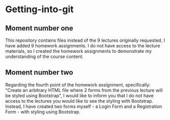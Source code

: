 # Getting-into-git

## Moment number one
This repository contains files instead of the 9 lectures originally requested, I have added 9 homework assignments. 
I do not have access to the lecture materials, so I created the homework assignments to demonstrate my understanding of the course content.

## Moment number two
Regarding the fourth point of the homework assignment, specifically: "Create an arbitrary HTML file where 2 forms from the previous lecture will be styled using Bootstrap", I would like to inform you that I do not have access to the lectures you would like to see the styling with Bootstrap. Instead, I have created two forms myself - a Login Form and a Registration Form - with styling using Bootstrap.
